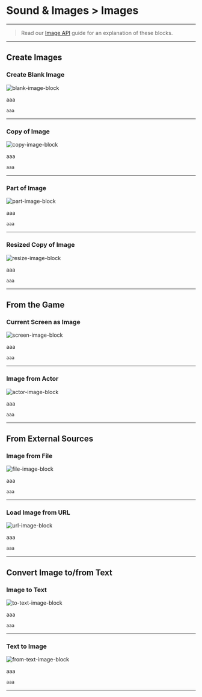# Sound & Images > Images

***

> Read our [Image API](http://www.stencyl.com/help/view/image-api) guide for an explanation of these blocks.

***

## Create Images

### Create Blank Image

![blank-image-block](http://static.stencyl.com/pedia2/block-images/6%20-%20Sound%20%20Images/1%20-%20Images/image-create.png)

aaa

```
aaa
```

***

### Copy of Image

![copy-image-block](http://static.stencyl.com/pedia2/block-images/6%20-%20Sound%20%20Images/1%20-%20Images/image-copy.png)

aaa

```
aaa
```

***

### Part of Image

![part-image-block](http://static.stencyl.com/pedia2/block-images/6%20-%20Sound%20%20Images/1%20-%20Images/image-subimage.png)

aaa

```
aaa
```

***

### Resized Copy of Image

![resize-image-block](http://static.stencyl.com/pedia2/block-images/6%20-%20Sound%20%20Images/1%20-%20Images/image-resize.png)

aaa

```
aaa
```

***

## From the Game

### Current Screen as Image

![screen-image-block](http://static.stencyl.com/pedia2/block-images/6%20-%20Sound%20%20Images/1%20-%20Images/image-screen.png)

aaa

```
aaa
```

***

### Image from Actor

![actor-image-block](http://static.stencyl.com/pedia2/block-images/6%20-%20Sound%20%20Images/1%20-%20Images/image-actor.png)

aaa

```
aaa
```

***

## From External Sources

### Image from File

![file-image-block](http://static.stencyl.com/pedia2/block-images/6%20-%20Sound%20%20Images/1%20-%20Images/image-file.png)

aaa

```
aaa
```

***

### Load Image from URL

![url-image-block](http://static.stencyl.com/pedia2/block-images/6%20-%20Sound%20%20Images/1%20-%20Images/image-url.png)

aaa

```
aaa
```

***

## Convert Image to/from Text

### Image to Text

![to-text-image-block](http://static.stencyl.com/pedia2/block-images/6%20-%20Sound%20%20Images/1%20-%20Images/image-to-text.png)

aaa

```
aaa
```

***

### Text to Image

![from-text-image-block](http://static.stencyl.com/pedia2/block-images/6%20-%20Sound%20%20Images/1%20-%20Images/image-from-text.png)

aaa

```
aaa
```

***
